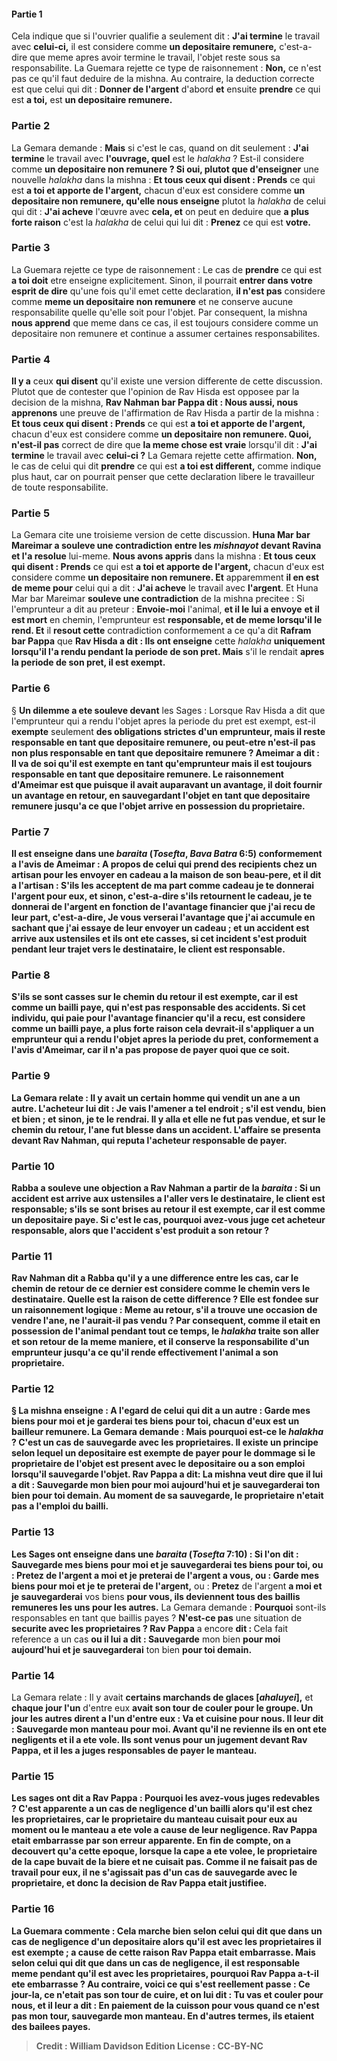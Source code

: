 
#### Partie 1
Cela indique que si l'ouvrier qualifie a seulement dit : <b>J'ai termine</b> le travail avec <b>celui-ci,</b> il est considere comme <b>un depositaire remunere,</b> c'est-a-dire que meme apres avoir termine le travail, l'objet reste sous sa responsabilite. La Guemara rejette ce type de raisonnement : <b>Non,</b> ce n'est pas ce qu'il faut deduire de la mishna. Au contraire, la deduction correcte est que celui qui dit : <b>Donner de l'argent</b> d'abord <b>et</b> ensuite <b>prendre</b> ce qui est <b>a toi,</b> est <b>un depositaire remunere.</b>

### Partie 2
La Gemara demande : <b>Mais</b> si c'est le cas, quand on dit seulement : <b>J'ai termine</b> le travail avec <b>l'ouvrage, quel</b> est le <i>halakha</i> ? Est-il considere comme <b>un depositaire non remunere ? Si oui, plutot que d'enseigner</b> une nouvelle <i>halakha</i> dans la mishna : <b>Et tous ceux qui disent : Prends</b> ce qui est <b>a toi et apporte de l'argent,</b> chacun d'eux est considere comme <b>un depositaire non remunere, qu'elle nous enseigne</b> plutot la <i>halakha</i> de celui qui dit : <b>J'ai acheve</b> l'œuvre avec <b>cela, et</b> on peut en deduire que <b>a plus forte raison</b> c'est la <i>halakha</i> de celui qui lui dit : <b>Prenez</b> ce qui est <b>votre.</b>

### Partie 3
La Guemara rejette ce type de raisonnement : Le cas de <b>prendre</b> ce qui est <b>a toi doit</b> etre enseigne explicitement. Sinon, il pourrait <b>entrer dans votre esprit de dire</b> qu'une fois qu'il emet cette declaration, <b>il n'est pas</b> considere comme <b>meme un depositaire non remunere</b> et ne conserve aucune responsabilite quelle qu'elle soit pour l'objet. Par consequent, la mishna <b>nous apprend</b> que meme dans ce cas, il est toujours considere comme un depositaire non remunere et continue a assumer certaines responsabilites.

### Partie 4
<b>Il y a</b> ceux <b>qui disent</b> qu'il existe une version differente de cette discussion. Plutot que de contester que l'opinion de Rav Hisda est opposee par la decision de la mishna, <b>Rav Nahman bar Pappa dit : Nous aussi, nous apprenons</b> une preuve de l'affirmation de Rav Hisda a partir de la mishna : <b>Et tous ceux qui disent : Prends</b> ce qui est <b>a toi et apporte de l'argent,</b> chacun d'eux est considere comme <b>un depositaire non remunere. Quoi, n'est-il pas</b> correct de dire que <b>la meme chose est vraie</b> lorsqu'il dit : <b>J'ai termine</b> le travail avec <b>celui-ci ?</b> La Gemara rejette cette affirmation. <b>Non,</b> le cas de celui qui dit <b>prendre</b> ce qui est <b>a toi est different,</b> comme indique plus haut, car on pourrait penser que cette declaration libere le travailleur de toute responsabilite.

### Partie 5
La Gemara cite une troisieme version de cette discussion. <b>Huna Mar bar Mareimar a souleve une contradiction entre les <i>mishnayot</i> devant Ravina et l'a resolue</b> lui-meme. <b>Nous avons appris</b> dans la mishna : <b>Et tous ceux qui disent : Prends</b> ce qui est <b>a toi et apporte de l'argent,</b> chacun d'eux est considere comme <b>un depositaire non remunere. Et</b> apparemment <b>il en est de meme pour</b> celui qui a dit : <b>J'ai acheve</b> le travail avec <b>l'argent</b>. Et</b> Huna Mar bar Mareimar <b>souleve une contradiction</b> de la mishna precitee : Si l'emprunteur a dit au preteur : <b>Envoie-moi</b> l'animal, <b>et il le lui a envoye</b> <b>et il est mort</b> en chemin, l'emprunteur est <b>responsable, et de meme lorsqu'il le rend. Et</b> il <b>resout cette</b> contradiction conformement a ce qu'a dit <b>Rafram bar Pappa</b> que <b>Rav Hisda a dit : Ils ont enseigne</b> cette <i>halakha</i> <b>uniquement lorsqu'il l'a rendu pendant la periode de son pret. Mais</b> s'il le rendait <b>apres la periode de son pret, il est exempt.</b>

### Partie 6
§ <b>Un dilemme a ete souleve devant</b> les Sages : Lorsque Rav Hisda a dit que l'emprunteur qui a rendu l'objet apres la periode du pret est exempt, est-il <b>exempte</b> seulement <b>des obligations strictes d'un <b>emprunteur, mais</b> il reste <b>responsable en tant que depositaire remunere, ou peut-etre n'est-il pas non plus</b> responsable en tant que <b>depositaire remunere ? Ameimar a dit : Il va de soi</b> qu'il est <b>exempte en tant qu'emprunteur mais</b> il est toujours <b>responsable en tant que depositaire remunere.</b> Le raisonnement d'Ameimar est que <b>puisque</b> il avait auparavant <b>un avantage, il</b> doit <b>fournir un avantage</b> en retour, en sauvegardant l'objet en tant que depositaire remunere jusqu'a ce que l'objet arrive en possession du proprietaire.

### Partie 7
<b>Il est enseigne</b> dans une <i>baraita</i> (<i>Tosefta</i>, <i>Bava Batra</i> 6:5) <b>conformement</b> a l'avis de <b>Ameimar : </b> A propos de <b>celui qui prend des recipients chez un artisan pour les envoyer</b> en cadeau <b>a la maison de son beau-pere, et</b> il <b>dit a</b> l'artisan : <b>S'ils les acceptent de ma part</b> comme cadeau <b>je te donnerai l'argent pour eux, et sinon,</b> c'est-a-dire s'ils retournent le cadeau, <b>je te donnerai</b> de l'argent <b>en fonction de l'avantage financier</b> que j'ai recu <b>de leur part,</b> c'est-a-dire, Je vous verserai l'avantage que j'ai accumule en sachant que j'ai essaye de leur envoyer un cadeau ; <b>et un accident est arrive</b> aux ustensiles et ils ont ete casses, si cet incident s'est produit <b>pendant leur trajet</b> vers le destinataire, le client est <b>responsable.</b>

### Partie 8
S'ils se sont casses <b>sur le chemin du retour</b> il est <b>exempte, car il est comme un bailli paye,</b> qui n'est pas responsable des accidents. Si cet individu, qui paie pour l'avantage financier qu'il a recu, est considere comme un bailli paye, a plus forte raison cela devrait-il s'appliquer a un emprunteur qui a rendu l'objet apres la periode du pret, conformement a l'avis d'Ameimar, car il n'a pas propose de payer quoi que ce soit.

### Partie 9
La Gemara relate : Il y avait <b>un certain homme qui vendit un ane a un autre.</b> L'acheteur lui <b>dit : Je vais l'amener a tel endroit ; s'il est vendu,</b> bien et <b>bien ; et sinon, je te le rendrai. Il y alla et elle ne fut pas vendue, et sur le chemin</b> du retour, l'ane fut blesse dans <b>un accident.</b> L'affaire <b>se presenta devant Rav Nahman,</b> qui <b>reputa</b> l'acheteur <b>responsable</b> de payer.

### Partie 10
<b>Rabba a souleve une objection a Rav Nahman</b> a partir de la <i>baraita</i> : Si <b>un accident est arrive</b> aux ustensiles <b>a l'aller</b> vers le destinataire, le client est <b>responsable;</b> s'ils se sont brises <b>au retour</b> il est <b>exempte, car il est comme un depositaire paye.</b> Si c'est le cas, pourquoi avez-vous juge cet acheteur responsable, alors que l'accident s'est produit a son retour ?

### Partie 11
Rav Nahman <b>dit a</b> Rabba qu'il y a une difference entre les cas, car <b>le chemin de retour de ce</b> dernier <b>est</b> considere <b>comme le chemin</b> vers le destinataire. <b>Quelle est la raison</b> de cette difference ? Elle <b>est</b> fondee sur un <b>raisonnement logique :</b> Meme <b>au retour, s'il a trouve</b> une occasion <b>de vendre</b> l'ane, <b>ne l'aurait-il pas vendu ?</b> Par consequent, comme il etait en possession de l'animal pendant tout ce temps, le <i>halakha</i> traite son aller et son retour de la meme maniere, et il conserve la responsabilite d'un emprunteur jusqu'a ce qu'il rende effectivement l'animal a son proprietaire.

### Partie 12
§ La mishna enseigne : A l'egard de celui qui dit a un autre : <b>Garde</b> mes biens <b>pour moi et je garderai</b> tes biens <b>pour toi,</b> chacun d'eux est un <b>bailleur remunere.</b> La Gemara demande : <b>Mais pourquoi</b> est-ce le <i>halakha</i> ? <b>C'est</b> un cas de <b>sauvegarde avec les proprietaires.</b> Il existe un principe selon lequel un depositaire est exempte de payer pour le dommage si le proprietaire de l'objet est present avec le depositaire ou a son emploi lorsqu'il sauvegarde l'objet. <b>Rav Pappa a dit:</b> La mishna veut dire que <b>il lui a dit : Sauvegarde</b> mon bien <b>pour moi aujourd'hui et je sauvegarderai</b> ton bien <b>pour toi demain.</b> Au moment de sa sauvegarde, le proprietaire n'etait pas a l'emploi du bailli.

### Partie 13
<b>Les Sages ont enseigne</b> dans une <i>baraita</i> (<i>Tosefta</i> 7:10) : Si l'on dit : <b>Sauvegarde</b> mes biens <b>pour moi et je sauvegarderai</b> tes biens <b>pour toi,</b> ou : <b>Pretez</b> de l'argent <b>a moi et je preterai</b> de l'argent <b>a vous,</b> ou : <b>Garde</b> mes biens <b>pour moi et je te preterai</b> de l'argent,</b> ou : <b>Pretez</b> de l'argent <b>a moi et je sauvegarderai</b> vos biens <b>pour vous, ils deviennent tous des baillis remuneres les uns pour les autres.</b> La Gemara demande : <b>Pourquoi</b> sont-ils responsables en tant que baillis payes ? <b>N'est-ce pas</b> une situation de <b>securite avec les proprietaires ? Rav Pappa</b> a encore <b>dit : </b> Cela fait reference a un cas <b>ou il lui a dit : Sauvegarde</b> mon bien <b>pour moi aujourd'hui et je sauvegarderai</b> ton bien <b>pour toi demain.</b>

### Partie 14
La Gemara relate : Il y avait <b>certains marchands de glaces [<i>ahaluyei</i>],</b> et <b>chaque jour l'un</b> d'entre eux <b>avait son tour de <b>couler</b> pour le groupe. <b>Un jour</b> les autres <b>dirent a l'un d'entre eux : Va</b> et <b>cuisine pour nous. Il leur dit : Sauvegarde mon manteau pour moi. Avant qu'il ne revienne</b> <b>ils en ont ete negligents et il a ete vole. Ils sont venus</b> pour un jugement <b>devant Rav Pappa,</b> et il les a <b>juges responsables</b> de payer le manteau.

### Partie 15
<b>Les sages ont dit a Rav Pappa : Pourquoi</b> les avez-vous juges redevables ? <b>C'est</b> apparente a un cas de <b>negligence</b> d'un bailli alors qu'il est <b>chez les proprietaires,</b> car le proprietaire du manteau cuisait pour eux au moment ou le manteau a ete vole a cause de leur negligence. Rav Pappa <b>etait embarrasse</b> par son erreur apparente. <b>En fin de compte, on a decouvert qu'a cette epoque,</b> lorsque la cape a ete volee, le proprietaire de la cape <b>buvait de la biere</b> et ne cuisait pas. Comme il ne faisait pas de travail pour eux, il ne s'agissait pas d'un cas de sauvegarde avec le proprietaire, et donc la decision de Rav Pappa etait justifiee.

### Partie 16
La Guemara commente : <b>Cela marche bien selon celui qui dit</b> que dans un cas de <b>negligence</b> d'un depositaire alors qu'il est <b>avec les proprietaires</b> il est <b>exempte ; a cause de cette</b> raison Rav Pappa <b>etait embarrasse. Mais selon celui qui dit</b> que dans un cas de negligence, il est <b>responsable</b> meme pendant qu'il est avec les proprietaires, <b>pourquoi Rav Pappa a-t-il ete <b>embarrasse ? Au contraire,</b> voici ce qui s'est reellement passe : <b>Ce jour-la, ce n'etait pas son</b> tour de cuire, <b>et on lui dit : Tu vas</b> et <b>couler pour nous, et il leur a dit : En paiement de la cuisson pour vous</b> quand ce n'est pas mon tour, <b>sauvegarde mon manteau.</b> En d'autres termes, ils etaient des bailees payes.

>Credit : William Davidson Edition
>License : CC-BY-NC